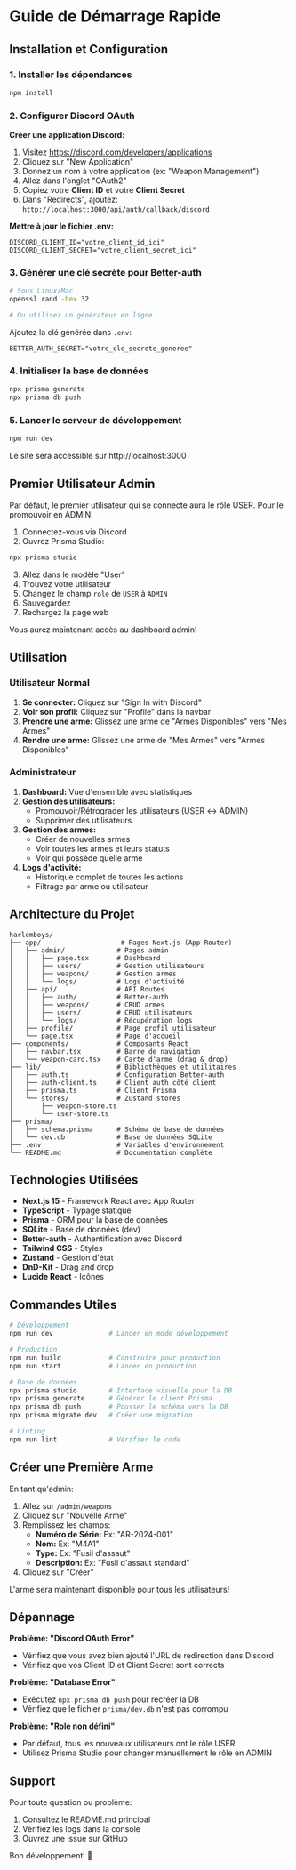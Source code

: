 # Guide de Démarrage Rapide

## Installation et Configuration

### 1. Installer les dépendances
```bash
npm install
```

### 2. Configurer Discord OAuth

**Créer une application Discord:**
1. Visitez https://discord.com/developers/applications
2. Cliquez sur "New Application"
3. Donnez un nom à votre application (ex: "Weapon Management")
4. Allez dans l'onglet "OAuth2"
5. Copiez votre **Client ID** et votre **Client Secret**
6. Dans "Redirects", ajoutez: `http://localhost:3000/api/auth/callback/discord`

**Mettre à jour le fichier .env:**
```env
DISCORD_CLIENT_ID="votre_client_id_ici"
DISCORD_CLIENT_SECRET="votre_client_secret_ici"
```

### 3. Générer une clé secrète pour Better-auth
```bash
# Sous Linux/Mac
openssl rand -hex 32

# Ou utilisez un générateur en ligne
```

Ajoutez la clé générée dans `.env`:
```env
BETTER_AUTH_SECRET="votre_cle_secrete_generee"
```

### 4. Initialiser la base de données
```bash
npx prisma generate
npx prisma db push
```

### 5. Lancer le serveur de développement
```bash
npm run dev
```

Le site sera accessible sur http://localhost:3000

## Premier Utilisateur Admin

Par défaut, le premier utilisateur qui se connecte aura le rôle USER. Pour le promouvoir en ADMIN:

1. Connectez-vous via Discord
2. Ouvrez Prisma Studio:
```bash
npx prisma studio
```
3. Allez dans le modèle "User"
4. Trouvez votre utilisateur
5. Changez le champ `role` de `USER` à `ADMIN`
6. Sauvegardez
7. Rechargez la page web

Vous aurez maintenant accès au dashboard admin!

## Utilisation

### Utilisateur Normal

1. **Se connecter:** Cliquez sur "Sign In with Discord"
2. **Voir son profil:** Cliquez sur "Profile" dans la navbar
3. **Prendre une arme:** Glissez une arme de "Armes Disponibles" vers "Mes Armes"
4. **Rendre une arme:** Glissez une arme de "Mes Armes" vers "Armes Disponibles"

### Administrateur

1. **Dashboard:** Vue d'ensemble avec statistiques
2. **Gestion des utilisateurs:**
   - Promouvoir/Rétrograder les utilisateurs (USER ↔ ADMIN)
   - Supprimer des utilisateurs
3. **Gestion des armes:**
   - Créer de nouvelles armes
   - Voir toutes les armes et leurs statuts
   - Voir qui possède quelle arme
4. **Logs d'activité:**
   - Historique complet de toutes les actions
   - Filtrage par arme ou utilisateur

## Architecture du Projet

```
harlemboys/
├── app/                    # Pages Next.js (App Router)
│   ├── admin/             # Pages admin
│   │   ├── page.tsx       # Dashboard
│   │   ├── users/         # Gestion utilisateurs
│   │   ├── weapons/       # Gestion armes
│   │   └── logs/          # Logs d'activité
│   ├── api/               # API Routes
│   │   ├── auth/          # Better-auth
│   │   ├── weapons/       # CRUD armes
│   │   ├── users/         # CRUD utilisateurs
│   │   └── logs/          # Récupération logs
│   ├── profile/           # Page profil utilisateur
│   └── page.tsx           # Page d'accueil
├── components/            # Composants React
│   ├── navbar.tsx         # Barre de navigation
│   └── weapon-card.tsx    # Carte d'arme (drag & drop)
├── lib/                   # Bibliothèques et utilitaires
│   ├── auth.ts            # Configuration Better-auth
│   ├── auth-client.ts     # Client auth côté client
│   ├── prisma.ts          # Client Prisma
│   └── stores/            # Zustand stores
│       ├── weapon-store.ts
│       └── user-store.ts
├── prisma/
│   ├── schema.prisma      # Schéma de base de données
│   └── dev.db             # Base de données SQLite
├── .env                   # Variables d'environnement
└── README.md              # Documentation complète
```

## Technologies Utilisées

- **Next.js 15** - Framework React avec App Router
- **TypeScript** - Typage statique
- **Prisma** - ORM pour la base de données
- **SQLite** - Base de données (dev)
- **Better-auth** - Authentification avec Discord
- **Tailwind CSS** - Styles
- **Zustand** - Gestion d'état
- **DnD-Kit** - Drag and drop
- **Lucide React** - Icônes

## Commandes Utiles

```bash
# Développement
npm run dev              # Lancer en mode développement

# Production
npm run build            # Construire pour production
npm run start            # Lancer en production

# Base de données
npx prisma studio        # Interface visuelle pour la DB
npx prisma generate      # Générer le client Prisma
npx prisma db push       # Pousser le schéma vers la DB
npx prisma migrate dev   # Créer une migration

# Linting
npm run lint             # Vérifier le code
```

## Créer une Première Arme

En tant qu'admin:
1. Allez sur `/admin/weapons`
2. Cliquez sur "Nouvelle Arme"
3. Remplissez les champs:
   - **Numéro de Série:** Ex: "AR-2024-001"
   - **Nom:** Ex: "M4A1"
   - **Type:** Ex: "Fusil d'assaut"
   - **Description:** Ex: "Fusil d'assaut standard"
4. Cliquez sur "Créer"

L'arme sera maintenant disponible pour tous les utilisateurs!

## Dépannage

**Problème: "Discord OAuth Error"**
- Vérifiez que vous avez bien ajouté l'URL de redirection dans Discord
- Vérifiez que vos Client ID et Client Secret sont corrects

**Problème: "Database Error"**
- Exécutez `npx prisma db push` pour recréer la DB
- Vérifiez que le fichier `prisma/dev.db` n'est pas corrompu

**Problème: "Role non défini"**
- Par défaut, tous les nouveaux utilisateurs ont le rôle USER
- Utilisez Prisma Studio pour changer manuellement le rôle en ADMIN

## Support

Pour toute question ou problème:
1. Consultez le README.md principal
2. Vérifiez les logs dans la console
3. Ouvrez une issue sur GitHub

Bon développement! 🚀
